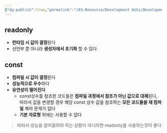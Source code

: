 ```yaml
---
{"dg-publish":true,"permalink":"/03.Resource/Development Wiki/Development Wiki (Sources)/CSharp readonly vs const/","noteIcon":"","created":"2024-10-03T17:18:16.000+09:00","updated":"2025-07-19T22:58:36.954+09:00"}
---
```


## readonly
* **런타임 시 값이 결정**된다
* 선언부 뿐 아니라 **생성자에서 초기화** 할 수 있다

## const
* **컴파일 시 값이 결정**된다
* **성능적으로 우수**하다
* **유연성이 떨어진다**
	* const상수를 참조한 코드들은 **컴파일 과정에서 참조가 아닌 값으로 대체**된다, 따라서 값을 변경할 경우 해당 const 상수 값을 참조하는 **모든 코드들을 재 컴파일** 해야 문제가 없다
	* **기본 자료형** 외에는 사용할 수 없다

> 따라서 성능을 끌어올려야 하는 상황이 아니라면 readonly를 사용하는것이 좋다